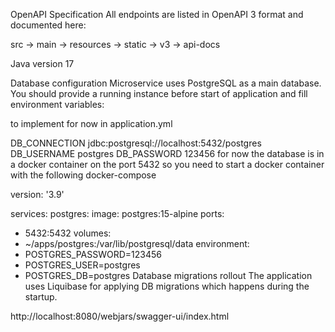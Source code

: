 OpenAPI Specification
All endpoints are listed in OpenAPI 3 format and documented here:

src -> main -> resources -> static -> v3 -> api-docs

Java version
17

Database configuration
Microservice uses PostgreSQL as a main database. You should provide a running instance before start of application and fill environment variables:

to implement for now in application.yml

DB_CONNECTION jdbc:postgresql://localhost:5432/postgres
DB_USERNAME postgres
DB_PASSWORD 123456
for now the database is in a docker container on the port 5432 so you need to start a docker container with the following docker-compose

version: '3.9'

services:
postgres:
image: postgres:15-alpine
ports:
- 5432:5432
volumes:
- ~/apps/postgres:/var/lib/postgresql/data
environment:
- POSTGRES_PASSWORD=123456
- POSTGRES_USER=postgres
- POSTGRES_DB=postgres
Database migrations rollout
The application uses Liquibase for applying DB migrations which happens during the startup.

http://localhost:8080/webjars/swagger-ui/index.html
